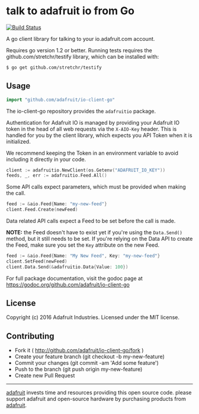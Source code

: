 # talk to adafruit io from Go

[![Build Status](https://travis-ci.org/adafruit/io-client-go.svg?branch=master)](https://travis-ci.org/adafruit/io-client-go)

A go client library for talking to your io.adafruit.com account.

Requires go version 1.2 or better. Running tests requires the github.com/stretchr/testify library, which can be installed with:

```bash
$ go get github.com/stretchr/testify
```

## Usage

```go
import "github.com/adafruit/io-client-go"
```

The io-client-go repository provides the `adafruitio` package.

Authentication for Adafruit IO is managed by providing your Adafruit IO token
in the head of all web requests via the `X-AIO-Key` header. This is handled for
you by the client library, which expects you API Token when it is initialized.

We recommend keeping the Token in an environment variable to avoid including it
directly in your code.

```go
client := adafruitio.NewClient(os.Getenv("ADAFRUIT_IO_KEY"))
feeds, _, err := adafruitio.Feed.All()
```

Some API calls expect parameters, which must be provided when making the call.

```go
feed := &aio.Feed{Name: "my-new-feed"}
client.Feed.Create(newFeed)
```

Data related API calls expect a Feed to be set before the call is made.

**NOTE:** the Feed doesn't have to exist yet if you're using the `Data.Send()`
method, but it still needs to be set. If you're relying on the Data API to
create the Feed, make sure you set the `Key` attribute on the new Feed.

```go
feed := &aio.Feed{Name: "My New Feed", Key: "my-new-feed"}
client.SetFeed(newFeed)
client.Data.Send(&adafruitio.Data{Value: 100})
```

For full package documentation, visit the godoc page at https://godoc.org/github.com/adafruit/io-client-go

## License

Copyright (c) 2016 Adafruit Industries. Licensed under the MIT license.

## Contributing

- Fork it ( http://github.com/adafruit/io-client-go/fork )
- Create your feature branch (git checkout -b my-new-feature)
- Commit your changes (git commit -am 'Add some feature')
- Push to the branch (git push origin my-new-feature)
- Create new Pull Request

---

[adafruit](https://adafruit.com) invests time and resources providing this open source code. please support adafruit and open-source hardware by purchasing products from [adafruit](https://adafruit.com).
